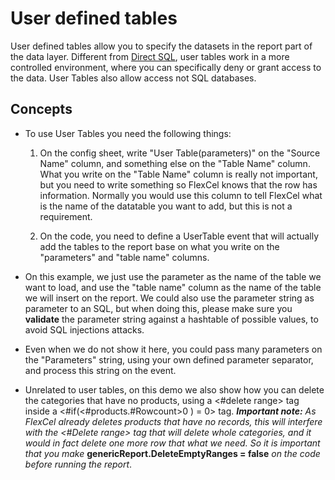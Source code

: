 # User defined tables

User defined tables allow you to specify the datasets 
in the report part of the data
layer. Different from [Direct SQL](https://doc.tmssoftware.com/flexcel/net/samples/vb/netframework/reports/direct-sql/index.html), user tables
work in a more controlled environment, where you can specifically deny or
grant access to the data. User Tables also allow access not SQL
databases.

## Concepts

- To use User Tables you need the following things:

   1. On the config sheet, write \"User Table(parameters)\" on the
   \"Source Name\" column, and something else on the \"Table Name\" column.
   What you write on the \"Table Name\" column is really not important, but
   you need to write something so FlexCel knows that the row has
   information. Normally you would use this column to tell FlexCel what is
   the name of the datatable you want to add, but this is not a
   requirement.

   2. On the code, you need to define a UserTable event that will actually
   add the tables to the report base on what you write on the
   \"parameters\" and \"table name\" columns.

- On this example, we just use the parameter as the name of the table
  we want to load, and use the \"table name\" column as the name of
  the table we will insert on the report. We could also use the
  parameter string as parameter to an SQL, but when doing this,
  please make sure you **validate** the parameter string against a
  hashtable of possible values, to avoid SQL injections attacks.

- Even when we do not show it here, you could pass many parameters on
  the \"Parameters\" string, using your own defined parameter
  separator, and process this string on the event.

- Unrelated to user tables, on this demo we also show how you can
  delete the categories that have no products, using a \<\#delete
  range\> tag inside a \<\#if(\<\#products.\#Rowcount\>0 ) = 0\>
  tag. ***Important note:** As FlexCel already deletes products that
  have no records, this will interfere with the \<#Delete range\> tag
  that will delete whole categories, and it would in fact delete one
  more row that what we need. So it is important that you make*
  **genericReport.DeleteEmptyRanges = false** *on the code before
  running the report*.
